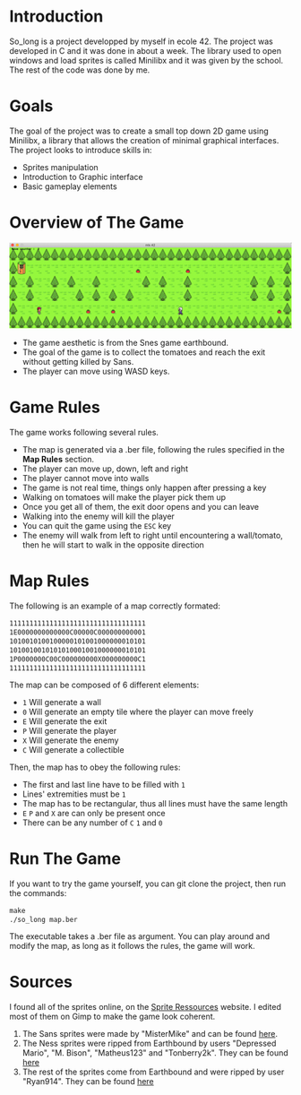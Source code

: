 <h1>Introduction
</h1>

So_long is a project developped by myself in ecole 42. The project was developed in C and it was done in about a week. The library used to open windows and load sprites is called Minilibx and it was given by the school. The rest of the code was done by me.

# Goals
The goal of the project was to create a small top down 2D game using Minilibx, a library that allows the creation of minimal graphical interfaces. The project looks to introduce skills in:
- Sprites manipulation
- Introduction to Graphic interface
- Basic gameplay elements
# **Overview of The Game**
![overview of the game](/github_images/game_basics.gif "Overview of the game")

- The game aesthetic is from the Snes game earthbound.
- The goal of the game is to collect the tomatoes and reach the exit without getting killed by Sans.
- The player can move using WASD keys.

# Game Rules
The game works following several rules.
- The map is generated via a .ber file, following the rules specified in the **Map Rules** section.
- The player can move up, down, left and right
- The player cannot move into walls
- The game is not real time, things only happen after pressing a key
- Walking on tomatoes will make the player pick them up
- Once you get all of them, the exit door opens and you can leave
- Walking into the enemy will kill the player
- You can quit the game using the `ESC` key
- The enemy will walk from left to right until encountering a wall/tomato, then he will start to walk in the opposite direction

# Map Rules
The following is an example of a map correctly formated:
```shell
1111111111111111111111111111111111
1E0000000000000C00000C000000000001
1010010100100000101001000000010101
1010010010101010001001000000010101
1P0000000C00C000000000X000000000C1
1111111111111111111111111111111111
```
The map can be composed of 6 different elements:
- `1` Will generate a wall
- `0` Will generate an empty tile where the player can move freely
- `E` Will generate the exit
- `P` Will generate the player
- `X` Will generate the enemy
- `C` Will generate a collectible

Then, the map has to obey the following rules:
- The first and last line have to be filled with `1`
- Lines' extremities must be `1`
- The map has to be rectangular, thus all lines must have the same length
- `E` `P` and `X` are can only be present once
- There can be any number of `C` `1` and `0`
# Run The Game
If you want to try the game yourself, you can git clone the project, then run the commands:

```shell
make
./so_long map.ber
```
The executable takes a .ber file as argument. You can play around and modify the map, as long as it follows the rules, the game will work.
# Sources
I found all of the sprites online, on the [Sprite Ressources](https://www.spriters-resource.com/) website. I edited most of them on Gimp to make the game look coherent.
1. The Sans sprites were made by "MisterMike" and can be found [here](https://www.spriters-resource.com/custom_edited/undertalecustoms/sheet/123992/).
2. The Ness sprites were ripped from Earthbound by users "Depressed Mario", "M. Bison", "Matheus123" and "Tonberry2k". They can be found [here](https://www.spriters-resource.com/snes/earthbound/sheet/104953/)
3. The rest of the sprites come from Earthbound and were ripped by user "Ryan914". They can be found [here](https://www.spriters-resource.com/snes/earthbound/sheet/3159/)